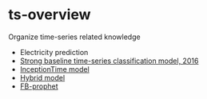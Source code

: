 # ts-overview
Organize time-series related knowledge
- Electricity prediction
- [Strong baseline time-series classification model, 2016](https://github.com/AbandonBlue/daily-ds/blob/main/model/time-series/%E6%99%82%E9%96%93%E5%BA%8F%E5%88%97%E5%88%86%E9%A1%9E%E6%A8%A1%E5%9E%8B.ipynb)
- [InceptionTime model](https://github.com/AbandonBlue/daily-ds/blob/main/model/time-series/%E6%99%82%E9%96%93%E5%BA%8F%E5%88%97%E5%88%86%E9%A1%9E_InceptionTime.ipynb)
- [Hybrid model](https://github.com/AbandonBlue/ts-overview/tree/main/deep-hybrid)
- [FB-prophet](https://github.com/AbandonBlue/ts-overview/tree/main/fb-prophet)

